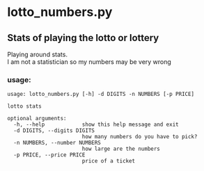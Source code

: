 # lotto_numbers.py
## Stats of playing the lotto or lottery

Playing around stats.  
I am not a statistician so my numbers may be very wrong

### usage:
```
usage: lotto_numbers.py [-h] -d DIGITS -n NUMBERS [-p PRICE]

lotto stats

optional arguments:
  -h, --help            show this help message and exit
  -d DIGITS, --digits DIGITS
                        how many numbers do you have to pick?
  -n NUMBERS, --number NUMBERS
                        how large are the numbers
  -p PRICE, --price PRICE
                        price of a ticket
```
